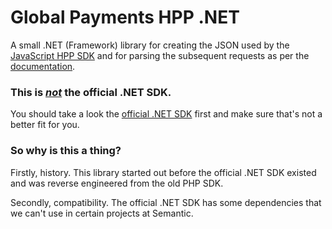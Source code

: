 # Global Payments HPP .NET 

A  small .NET (Framework) library for creating the JSON used by the [JavaScript HPP SDK](https://github.com/globalpayments/rxp-js) and for parsing the subsequent requests as per the [documentation](https://developer.globalpay.com/#!/hpp/getting-started).

### This is <u>*not*</u> the official .NET SDK. 

You should take a look the [official .NET SDK](https://github.com/globalpayments/dotnet-sdk) first and make sure that's not a better fit for you.

### So why is this a thing?

Firstly, history. This library started out before the official .NET SDK existed and was reverse engineered from the old PHP SDK.

Secondly, compatibility. The official .NET SDK has some dependencies that we can't use in certain projects at Semantic.

